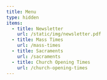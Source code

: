 ```yaml
---
title: Menu
type: hidden
items:
  - title: Newsletter
    url: /static/img/newsletter.pdf
  - title: Mass Times
    url: /mass-times
  - title: Sacraments
    url: /sacraments
  - title: Church Opening Times
    url: /church-opening-times
---
```


